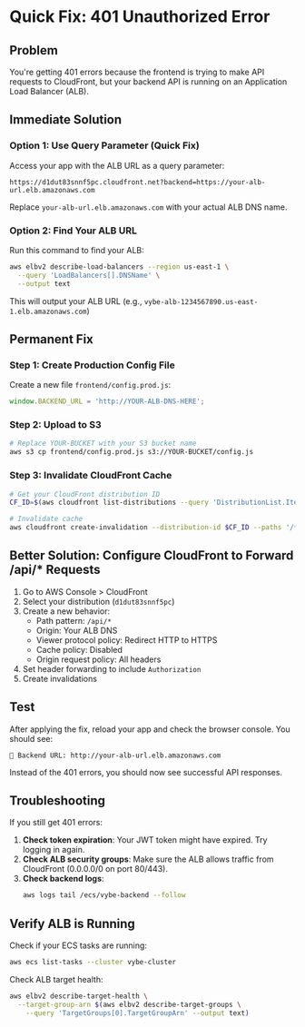 # Quick Fix: 401 Unauthorized Error

## Problem
You're getting 401 errors because the frontend is trying to make API requests to CloudFront, but your backend API is running on an Application Load Balancer (ALB).

## Immediate Solution

### Option 1: Use Query Parameter (Quick Fix)
Access your app with the ALB URL as a query parameter:

```
https://d1dut83snnf5pc.cloudfront.net?backend=https://your-alb-url.elb.amazonaws.com
```

Replace `your-alb-url.elb.amazonaws.com` with your actual ALB DNS name.

### Option 2: Find Your ALB URL
Run this command to find your ALB:

```bash
aws elbv2 describe-load-balancers --region us-east-1 \
  --query 'LoadBalancers[].DNSName' \
  --output text
```

This will output your ALB URL (e.g., `vybe-alb-1234567890.us-east-1.elb.amazonaws.com`)

## Permanent Fix

### Step 1: Create Production Config File

Create a new file `frontend/config.prod.js`:

```javascript
window.BACKEND_URL = 'http://YOUR-ALB-DNS-HERE';
```

### Step 2: Upload to S3

```bash
# Replace YOUR-BUCKET with your S3 bucket name
aws s3 cp frontend/config.prod.js s3://YOUR-BUCKET/config.js
```

### Step 3: Invalidate CloudFront Cache

```bash
# Get your CloudFront distribution ID
CF_ID=$(aws cloudfront list-distributions --query 'DistributionList.Items[0].Id' --output text)

# Invalidate cache
aws cloudfront create-invalidation --distribution-id $CF_ID --paths '/*'
```

## Better Solution: Configure CloudFront to Forward /api/* Requests

1. Go to AWS Console > CloudFront
2. Select your distribution (`d1dut83snnf5pc`)
3. Create a new behavior:
   - Path pattern: `/api/*`
   - Origin: Your ALB DNS
   - Viewer protocol policy: Redirect HTTP to HTTPS
   - Cache policy: Disabled
   - Origin request policy: All headers
4. Set header forwarding to include `Authorization`
5. Create invalidations

## Test

After applying the fix, reload your app and check the browser console. You should see:
```
🔧 Backend URL: http://your-alb-url.elb.amazonaws.com
```

Instead of the 401 errors, you should now see successful API responses.

## Troubleshooting

If you still get 401 errors:

1. **Check token expiration**: Your JWT token might have expired. Try logging in again.
2. **Check ALB security groups**: Make sure the ALB allows traffic from CloudFront (0.0.0.0/0 on port 80/443).
3. **Check backend logs**: 
   ```bash
   aws logs tail /ecs/vybe-backend --follow
   ```

## Verify ALB is Running

Check if your ECS tasks are running:

```bash
aws ecs list-tasks --cluster vybe-cluster
```

Check ALB target health:

```bash
aws elbv2 describe-target-health \
  --target-group-arn $(aws elbv2 describe-target-groups \
    --query 'TargetGroups[0].TargetGroupArn' --output text)
```

